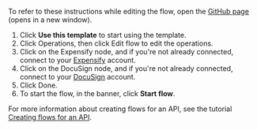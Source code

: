 To refer to these instructions while editing the flow, open the [GitHub page](https://github.com/ot4i/app-connect-templates/tree/main/resources/markdown/Download%20an%20expense%20report%20in%20Expensify%20and%20send%20the%20report%20to%20the%20manager%20for%20approval%20via%20DocuSign_instructions.md) (opens in a new window).

1. Click **Use this template** to start using the template.
2. Click Operations, then click Edit flow to edit the operations.
3. Click on the Expensify node, and if you're not already connected, connect to your [Expensify](https://ibm.biz/acexpensify) account.
4. Click on the DocuSign node, and if you're not already connected, connect to your [DocuSign](https://ibm.biz/docusign) account.
5. Click Done.
6. To start the flow, in the banner, click **Start flow**.
   
For more information about creating flows for an API, see the tutorial [Creating flows for an API](https://www.ibm.com/docs/en/app-connect/saas?topic=designer-introduction-creating-flows-api-part-1).

